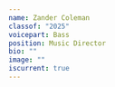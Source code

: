 ```yaml
---
name: Zander Coleman
classof: "2025"
voicepart: Bass
position: Music Director
bio: ""
image: ""
iscurrent: true
---
```

